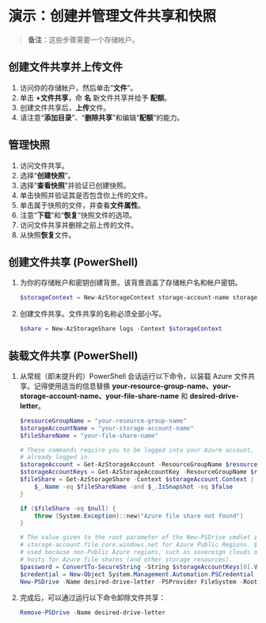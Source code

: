 # 演示：创建并管理文件共享和快照

>**备注**：这些步骤需要一个存储帐户。 

## 创建文件共享并上传文件

1. 访问你的存储帐户，然后单击“**文件**”。
2. 单击 **+文件共享**，命 **名** 新文件共享并给予 **配额**。
3. 创建文件共享后，**上传**文件。 
4. 请注意“**添加目录**”、“**删除共享**”和编辑“**配额**”的能力。

## 管理快照

1. 访问文件共享。
1. 选择“**创建快照**”。
1. 选择“**查看快照**”并验证已创建快照。
1. 单击快照并验证其是否包含你上传的文件。
1. 单击属于快照的文件，并查看**文件属性**。 
1. 注意“**下载**”和“**恢复**”快照文件的选项。 
1. 访问文件共享并删除之前上传的文件。
1. 从快照**恢复**文件。 
 
## 创建文件共享 (PowerShell)

1. 为你的存储帐户和密钥创建背景。该背景涵盖了存储帐户名和帐户密钥。

    ```PowerShell
    $storageContext = New-AzStorageContext storage-account-name storage-account-key
    ```

2. 创建文件共享。文件共享的名称必须全部小写。

    ```PowerShell
    $share = New-AzStorageShare logs -Context $storageContext
    ```

## 装载文件共享 (PowerShell)

1. 从常规（即未提升的）PowerShell 会话运行以下命令，以装载 Azure 文件共享。记得使用适当的信息替换 **your-resource-group-name、your-storage-account-name、your-file-share-name** 和 **desired-drive-letter**。

    ```PowerShell
    $resourceGroupName = "your-resource-group-name"
    $storageAccountName = "your-storage-account-name"
    $fileShareName = "your-file-share-name"

    # These commands require you to be logged into your Azure account, run Login-AzAccount if you haven't
    # already logged in.
    $storageAccount = Get-AzStorageAccount -ResourceGroupName $resourceGroupName -Name $storageAccountName
    $storageAccountKeys = Get-AzStorageAccountKey -ResourceGroupName $resourceGroupName -Name $storageAccountName
    $fileShare = Get-AzStorageShare -Context $storageAccount.Context | Where-Object { 
        $_.Name -eq $fileShareName -and $_.IsSnapshot -eq $false
    }

    if ($fileShare -eq $null) {
        throw [System.Exception]::new("Azure file share not found")
    }

    # The value given to the root parameter of the New-PSDrive cmdlet is the host address for the storage account, 
    # storage-account.file.core.windows.net for Azure Public Regions. $fileShare.StorageUri.PrimaryUri.Host is 
    # used because non-Public Azure regions, such as sovereign clouds or Azure Stack deployments, will have different 
    # hosts for Azure file shares (and other storage resources).
    $password = ConvertTo-SecureString -String $storageAccountKeys[0].Value -AsPlainText -Force
    $credential = New-Object System.Management.Automation.PSCredential -ArgumentList "AZURE\$($storageAccount.StorageAccountName)", $password
    New-PSDrive -Name desired-drive-letter -PSProvider FileSystem -Root "\\$($fileShare.StorageUri.PrimaryUri.Host)\$($fileShare.Name)" -Credential $credential -Persist
    ```

2. 完成后，可以通过运行以下命令卸除文件共享：

    ```PowerShell
    Remove-PSDrive -Name desired-drive-letter
    ```
